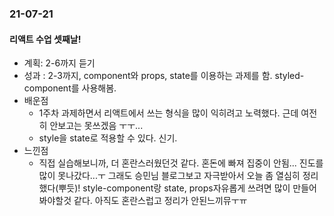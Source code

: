 ### 21-07-21
#### 리액트 수업 셋째날!

- 계획: 2-6까지 듣기
- 성과 : 2-3까지, component와 props, state를 이용하는 과제를 함. styled-component를 사용해봄. 
- 배운점
    - 1주차 과제하면서 리액트에서 쓰는 형식을 많이 익히려고 노력했다. 근데 여전히 안보고는 못쓰겠음 ㅜㅜ...
    - style을 state로 적용할 수 있다. 신기.
- 느낀점
    - 직접 실습해보니까, 더 혼란스러웠던것 같다. 혼돈에 빠져 집중이 안됨... 진도를 많이 못나갔다...ㅜ 그래도 승민님 블로그보고 자극받아서 오늘 좀 열심히 정리했다(뿌듯)! style-component랑 state, props자유롭게 쓰려면 많이 만들어 봐야할것 같다. 아직도 혼란스럽고 정리가 안된느끼뮤ㅜㅠ